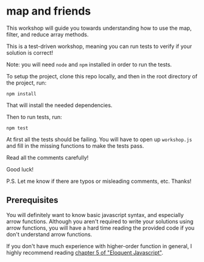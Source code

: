 # map and friends

This workshop will guide you towards understanding how to use the map, filter, and reduce array methods.

This is a test-driven workshop, meaning you can run tests to verify if your solution is correct!

Note: you will need `node` and `npm` installed in order to run the tests.

To setup the project, clone this repo locally, and then in the root directory of the project, run:

```
npm install
```

That will install the needed dependencies.

Then to run tests, run:

```
npm test
```

At first all the tests should be failing. You will have to open up `workshop.js` and fill in the missing functions to make the tests pass.

Read all the comments carefully!

Good luck!

P.S. Let me know if there are typos or misleading comments, etc. Thanks!

## Prerequisites

You will definitely want to know basic javascript syntax, and especially arrow functions. Although you aren't required to write your solutions using arrow functions, you will have a hard time reading the provided code if you don't understand arrow functions.

If you don't have much experience with higher-order function in general, I highly recommend reading [chapter 5 of "Eloquent Javascript"](https://eloquentjavascript.net/05_higher_order.html).
